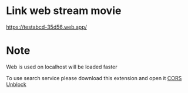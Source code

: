 # Link web stream movie
https://testabcd-35d56.web.app/

# Note
Web is used on localhost will be loaded faster

To use search service please download this extension and open it [CORS Unblock](https://chrome.google.com/webstore/detail/cors-unblock/lfhmikememgdcahcdlaciloancbhjino)
